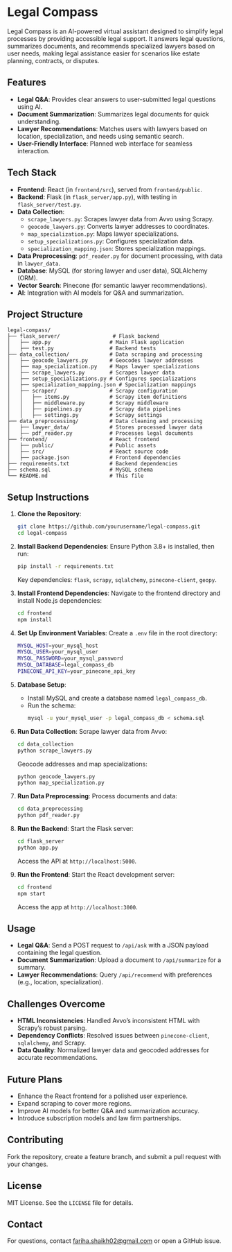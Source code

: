 # Legal Compass

Legal Compass is an AI-powered virtual assistant designed to simplify legal processes by providing accessible legal support. It answers legal questions, summarizes documents, and recommends specialized lawyers based on user needs, making legal assistance easier for scenarios like estate planning, contracts, or disputes.

## Features
- **Legal Q&A**: Provides clear answers to user-submitted legal questions using AI.
- **Document Summarization**: Summarizes legal documents for quick understanding.
- **Lawyer Recommendations**: Matches users with lawyers based on location, specialization, and needs using semantic search.
- **User-Friendly Interface**: Planned web interface for seamless interaction.

## Tech Stack
- **Frontend**: React (in `frontend/src`), served from `frontend/public`.
- **Backend**: Flask (in `flask_server/app.py`), with testing in `flask_server/test.py`.
- **Data Collection**:
  - `scrape_lawyers.py`: Scrapes lawyer data from Avvo using Scrapy.
  - `geocode_lawyers.py`: Converts lawyer addresses to coordinates.
  - `map_specialization.py`: Maps lawyer specializations.
  - `setup_specializations.py`: Configures specialization data.
  - `specialization_mapping.json`: Stores specialization mappings.
- **Data Preprocessing**: `pdf_reader.py` for document processing, with data in `lawyer_data`.
- **Database**: MySQL (for storing lawyer and user data), SQLAlchemy (ORM).
- **Vector Search**: Pinecone (for semantic lawyer recommendations).
- **AI**: Integration with AI models for Q&A and summarization.

## Project Structure
```
legal-compass/
├── flask_server/                 # Flask backend
│   ├── app.py                   # Main Flask application
│   ├── test.py                  # Backend tests
├── data_collection/             # Data scraping and processing
│   ├── geocode_lawyers.py       # Geocodes lawyer addresses
│   ├── map_specialization.py    # Maps lawyer specializations
│   ├── scrape_lawyers.py        # Scrapes lawyer data
│   ├── setup_specializations.py # Configures specializations
│   ├── specialization_mapping.json # Specialization mappings
│   ├── scraper/                 # Scrapy configuration
│   │   ├── items.py             # Scrapy item definitions
│   │   ├── middleware.py        # Scrapy middleware
│   │   ├── pipelines.py         # Scrapy data pipelines
│   │   ├── settings.py          # Scrapy settings
├── data_preprocessing/          # Data cleaning and processing
│   ├── lawyer_data/             # Stores processed lawyer data
│   ├── pdf_reader.py            # Processes legal documents
├── frontend/                    # React frontend
│   ├── public/                  # Public assets
│   ├── src/                     # React source code
│   ├── package.json             # Frontend dependencies
├── requirements.txt             # Backend dependencies
├── schema.sql                   # MySQL schema
└── README.md                    # This file
```

## Setup Instructions
1. **Clone the Repository**:
   ```bash
   git clone https://github.com/yourusername/legal-compass.git
   cd legal-compass
   ```

2. **Install Backend Dependencies**:
   Ensure Python 3.8+ is installed, then run:
   ```bash
   pip install -r requirements.txt
   ```
   Key dependencies: `flask`, `scrapy`, `sqlalchemy`, `pinecone-client`, `geopy`.

3. **Install Frontend Dependencies**:
   Navigate to the frontend directory and install Node.js dependencies:
   ```bash
   cd frontend
   npm install
   ```

4. **Set Up Environment Variables**:
   Create a `.env` file in the root directory:
   ```bash
   MYSQL_HOST=your_mysql_host
   MYSQL_USER=your_mysql_user
   MYSQL_PASSWORD=your_mysql_password
   MYSQL_DATABASE=legal_compass_db
   PINECONE_API_KEY=your_pinecone_api_key
   ```

5. **Database Setup**:
   - Install MySQL and create a database named `legal_compass_db`.
   - Run the schema:
     ```bash
     mysql -u your_mysql_user -p legal_compass_db < schema.sql
     ```

6. **Run Data Collection**:
   Scrape lawyer data from Avvo:
   ```bash
   cd data_collection
   python scrape_lawyers.py
   ```
   Geocode addresses and map specializations:
   ```bash
   python geocode_lawyers.py
   python map_specialization.py
   ```

7. **Run Data Preprocessing**:
   Process documents and data:
   ```bash
   cd data_preprocessing
   python pdf_reader.py
   ```

8. **Run the Backend**:
   Start the Flask server:
   ```bash
   cd flask_server
   python app.py
   ```
   Access the API at `http://localhost:5000`.

9. **Run the Frontend**:
   Start the React development server:
   ```bash
   cd frontend
   npm start
   ```
   Access the app at `http://localhost:3000`.

## Usage
- **Legal Q&A**: Send a POST request to `/api/ask` with a JSON payload containing the legal question.
- **Document Summarization**: Upload a document to `/api/summarize` for a summary.
- **Lawyer Recommendations**: Query `/api/recommend` with preferences (e.g., location, specialization).

## Challenges Overcome
- **HTML Inconsistencies**: Handled Avvo’s inconsistent HTML with Scrapy’s robust parsing.
- **Dependency Conflicts**: Resolved issues between `pinecone-client`, `sqlalchemy`, and Scrapy.
- **Data Quality**: Normalized lawyer data and geocoded addresses for accurate recommendations.

## Future Plans
- Enhance the React frontend for a polished user experience.
- Expand scraping to cover more regions.
- Improve AI models for better Q&A and summarization accuracy.
- Introduce subscription models and law firm partnerships.

## Contributing
Fork the repository, create a feature branch, and submit a pull request with your changes.

## License
MIT License. See the `LICENSE` file for details.

## Contact
For questions, contact fariha.shaikh02@gmail.com or open a GitHub issue.
